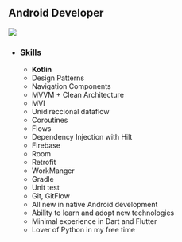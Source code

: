 ## Android Developer 
![](https://github.com/jander96/private_policy/blob/main/l.png)

- ### Skills
	- **Kotlin**
	- Design Patterns
	- Navigation Components
	- MVVM + Clean Architecture
	- MVI 
	- Unidireccional dataflow
	- Coroutines 
	- Flows
	- Dependency Injection with Hilt
	- Firebase 
	- Room 
	- Retrofit
	- WorkManger
	- Gradle
	- Unit test
	- Git, GitFlow
	- All new in native Android development
	- Ability to learn and adopt new technologies
	- Minimal experience in Dart and Flutter
	- Lover of Python in my free time

<!--
**jander96/jander96** is a ✨ _special_ ✨ repository because its `README.md` (this file) appears on your GitHub profile.

Here are some ideas to get you started:

- 🔭 I’m currently working on ...
- 🌱 I’m currently learning ...
- 👯 I’m looking to collaborate on ...
- 🤔 I’m looking for help with ...
- 💬 Ask me about ...
- 📫 How to reach me: ...
- 😄 Pronouns: ...
- ⚡ Fun fact: ...
-->
